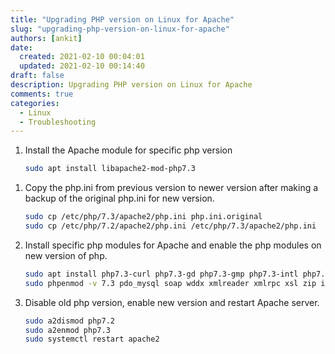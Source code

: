 ```yaml
---
title: "Upgrading PHP version on Linux for Apache"
slug: "upgrading-php-version-on-linux-for-apache"
authors: [ankit]
date: 
  created: 2021-02-10 00:04:01
  updated: 2021-02-10 00:14:40
draft: false
description: Upgrading PHP version on Linux for Apache
comments: true
categories:
  - Linux
  - Troubleshooting
---
```


1.  Install the Apache module for specific php version

    ```bash
	sudo apt install libapache2-mod-php7.3
	```
<!-- more -->
	
1.  Copy the php.ini from previous version to newer version after making
    a backup of the original php.ini for new version.

	```bash linenums="1"
	sudo cp /etc/php/7.3/apache2/php.ini php.ini.original
	sudo cp /etc/php/7.2/apache2/php.ini /etc/php/7.3/apache2/php.ini
	```

2.  Install specific php modules for Apache and enable the php modules
    on new version of php.

	```bash linenums="1"
	sudo apt install php7.3-curl php7.3-gd php7.3-gmp php7.3-intl php7.3-mbstring php7.3-simplexml php7.3-soap php7.3-wddx php7.3-xmlreader php7.3-xmlrpc php7.3-xmlwriter php7.3-xsl php7.3-zip php7.3-xml php7.3-mysql
	sudo phpenmod -v 7.3 pdo_mysql soap wddx xmlreader xmlrpc xsl zip intl gd dom curl mysqlnd gmp simplexml mysqli mbstring
	```

3.  Disable old php version, enable new version and restart Apache
    server.

	```bash linenums="1"
	sudo a2dismod php7.2
	sudo a2enmod php7.3
	sudo systemctl restart apache2
	```
